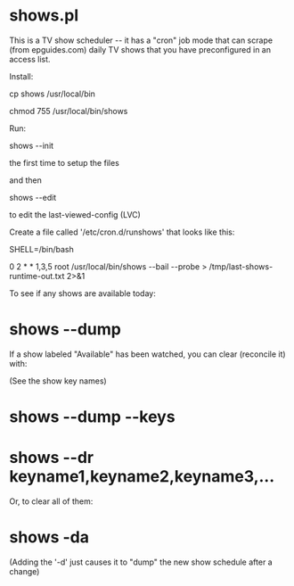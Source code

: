 # shows.pl

This is a TV show scheduler -- it has a "cron" job mode that can scrape (from epguides.com) daily TV shows that you have preconfigured in an access list.

Install:

cp shows /usr/local/bin

chmod 755 /usr/local/bin/shows

Run:

shows --init

the first time to setup the files

and then

shows --edit

to edit the last-viewed-config (LVC)

Create a file called '/etc/cron.d/runshows' that looks like this:

SHELL=/bin/bash

0 2 * * 1,3,5  root	/usr/local/bin/shows --bail --probe > /tmp/last-shows-runtime-out.txt 2>&1


To see if any shows are available today:

# shows --dump

If a show labeled "Available" has been watched, you can clear (reconcile it) with:

(See the show key names)

# shows --dump --keys 

# shows --dr keyname1,keyname2,keyname3,...

Or, to clear all of them:

# shows -da

(Adding the '-d' just causes it to "dump" the new show schedule after a change)

